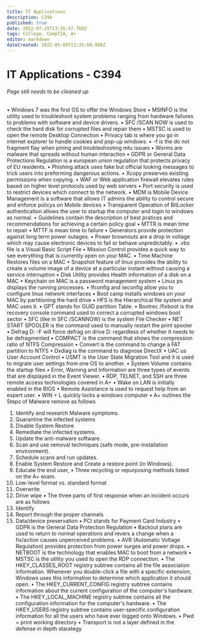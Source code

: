 ```yaml
---
title: IT Applications
description: C394
published: true
date: 2022-07-25T13:35:47.768Z
tags: College, CompTIA, A+
editor: markdown
dateCreated: 2022-05-09T13:35:00.998Z
---
```

# IT Applications - C394
###### Page still needs to be cleaned up
•	Windows 7 was the first OS to offer the Windows Store
•	MSINFO is the utility used to troubleshoot system problems ranging from hardware failures to problems with software and device drivers.
•	SFC /SCAN NOW is used to check the hard disk for corrupted files and repair them
•	MSTSC is used to open the remote Desktop Connection
•	Privacy tab is where you go in internet explorer to handle cookies and pop-up windows.
•	-f is the do not fragment flay when pining and troubleshooting mtu issues
•	Worms are malware that spreads without human interaction
•	GDPR or General Data Protections Regulation is a european union regulation that protects privacy of EU residents.
•	Phishing attack uses fake but official looking messages to trick users into preforming dangerous actions.
•	Xcopy preserves existing permissions when copying.
•	WAF or Web application firewall elevates rules based on higher level protocols used by web servers
•	Port security is used to restrict devices which connect to the network.
•	MDM is Mobile Device Management is a software that allows IT admins the ability to control secure and enforce policys on Mobile devices
•	Transparent Operation of BitLocker authentication allows the user to startup the computer and login to windows as normal.
•	Guidelines contain the description of best pratices and recommendations for achieving a certain policy goal
•	MTTR is mean time to repair
•	MTTF is mean time to failure
•	Generators provide protection against long term power outages.
•	Power brownouts are a drop in voltage which may cause electronic devices to fail or behave unpredictably.
•	.vbs file is a Visual Basic Script File
•	Mission Control provides a quick way to see everything that is currently open on your MAC.
•	Time Machine Restores files on a MAC
•	Snapshot feature of linux provides the ability to create a volume image of a device at a particular instant without causing a service interruption
•	Disk Utility provides Health information of a disk on a MAC
•	 Keychain on MAC is a password management system
•	Linux ps displays the running processes.
•	Ifconfig and iwconfig allow you to configure linux network interfaces
•	Boot camp installs windows on your MAC by partitioning the hard drive
•	HFS is the Hierarchical file system and MAC uses it.
•	GPT stands for GUID partition Table.
•	Bootrec /fixboot is the recovery console command used to correct a corrupted windows boot sector
•	SFC (like in SFC /SCANNOW) is the system File Checker
•	NET START SPOOLER is the command used to manually restart the print spooler
•	Defrag D: -F will force defrag on drive D: regardless of whether it needs to be defragmented
•	COMPACT is the command that shows the compression ratio of NTFS Compression
•	Convert is the command to change a FAT partition to NTFS
•	Dxdiag is the command to diagnose DirectX
•	UAC us User Account Control
•	USMT is the User State Migration Tool and it is used to migrate user settings from one OS to another.
•	System Volume contains the startup files
•	Error, Warning and Information are three types of events that are displayed in the Event Viewer.
•	RDP, TELNET, and SSH are three remote access technologies covered in A+
•	Wake on LAN is initially enabled in the BIOS
•	Remote Assistance is used to request help from an expert user.
•	WIN + L quickly locks a windows computer
•	A+ outlines the Steps of Malware remove as follows
1.	Identify and research Malware symptoms.
2.	Quarantine the infected systems
3.	Disable System Restore
4.	Remediate the infected systems.
5.	Update the anti-malware software.
6.	Scan and use removal techniques (safe mode, pre-installation environment).
7.	Schedule scans and run updates.
8.	Enable System Restore and Create a restore point (in Windows).
9.	Educate the end user,
•	Three recycling or repurposing methods listed on the A+ exam.
1. Low-level format vs. standard format
2. Overwrite
3. Drive wipe
•	The three parts of first response when an incident occurs are as follows
1. Identify 
2. Report through the proper channels
3. Data/device preservation
•	PCI stands for Payment Card Industry
•	GDPR is the General Data Protection Regulation
•	Backout plans are used to return to normal operations and revers a change when a fix/action causes unperceived problems.
•	AVR (Automatic Voltage Regulation) provides protection from power surges and power drops.
•	NETBOOT is the technology that enables MAC to boot from a network
•	MSTSC is the utility you used to open the RDP connection.
•	The HKEY_CLASSES_ROOT registry subtree contains all the file association information. Whenever you double-click a file with a specific extension, Windows uses this information to determine which application it should open.
•	The HKEY_CURRENT_CONFIG registry subtree contains information about the current configuration of the computer's hardware.
•	The HKEY_LOCAL_MACHINE registry subtree contains all the configuration information for the computer's hardware.
•	The HKEY_USERS registry subtree contains user-specific configuration information for all the users who have ever logged onto Windows.
•	Pwd = print working directory
•	Transport is not a layer defined in the defense in depth starategy